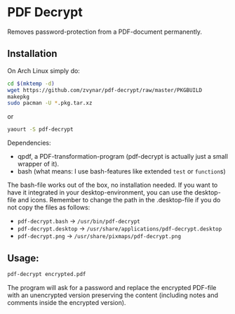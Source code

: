 PDF Decrypt
===========

Removes password-protection from a PDF-document permanently.

Installation
------------

On Arch Linux simply do:
```bash
cd $(mktemp -d)
wget https://github.com/zvynar/pdf-decrypt/raw/master/PKGBUILD
makepkg
sudo pacman -U *.pkg.tar.xz
```
or
```bash
yaourt -S pdf-decrypt
```

Dependencies:
 - qpdf, a PDF-transformation-program (pdf-decrypt is actually just a small
   wrapper of it).
 - bash (what means: I use bash-features like extended `test` or `function`s)


The bash-file works out of the box, no installation needed. If you want to have
it integrated in your desktop-environment, you can use the desktop-file and
icons. Remember to change the path in the .desktop-file if you do not copy the
files as follows:
 - `pdf-decrypt.bash` -> `/usr/bin/pdf-decrypt`
 - `pdf-decrypt.desktop` -> `/usr/share/applications/pdf-decrypt.desktop`
 - `pdf-decrypt.png` -> `/usr/share/pixmaps/pdf-decrypt.png`

Usage:
------

```bash
pdf-decrypt encrypted.pdf
```
The program will ask for a password and replace the encrypted PDF-file with an
unencrypted version preserving the content (including notes and comments inside
the encrypted version).
